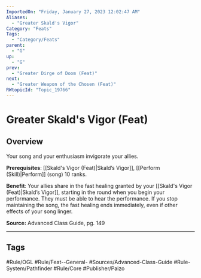 ```yaml
---
ImportedOn: "Friday, January 27, 2023 12:02:47 AM"
Aliases:
  - "Greater Skald's Vigor"
Category: "Feats"
Tags:
  - "Category/Feats"
parent:
  - "G"
up:
  - "G"
prev:
  - "Greater Dirge of Doom (Feat)"
next:
  - "Greater Weapon of the Chosen (Feat)"
RWtopicId: "Topic_19766"
---
```

# Greater Skald's Vigor (Feat)
## Overview
Your song and your enthusiasm invigorate your allies.

**Prerequisites**: [[Skald's Vigor (Feat)|Skald’s Vigor]], [[Perform (Skill)|Perform]] (song) 10 ranks.

**Benefit**: Your allies share in the fast healing granted by your [[Skald's Vigor (Feat)|Skald’s Vigor]], starting in the round when you begin your performance. They must be able to hear the performance. If you stop maintaining the song, the fast healing ends immediately, even if other effects of your song linger.

**Source:** Advanced Class Guide, pg. 149


---
## Tags
#Rule/OGL #Rule/Feat--General- #Sources/Advanced-Class-Guide #Rule-System/Pathfinder #Rule/Core #Publisher/Paizo

